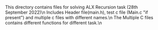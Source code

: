 This directory contains files for solving ALX Recursion task (28th September 2022)\n
Includes Header file(main.h), test c file (Main.c \"if present\") and multiple c files with different names.\n
The Multiple C files contains different functions for different task.\n
